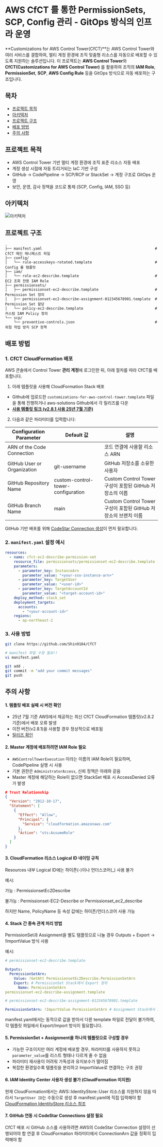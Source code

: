 # AWS CfCT 를 통한 PermissionSets, SCP, Config 관리 - GitOps 방식의 인프라 운영
**Customizations for AWS Control Tower(CfCT)**는 AWS Control Tower와 여러 서비스를 결합하여, 멀티 계정 환경에 조직 맞춤형 리소스를 자동으로 배포할 수 있도록 지원하는 솔루션입니다.
이 프로젝트는 **AWS Control Tower**와 **CfCT(Customizations for AWS Control Tower)** 를 활용하여 조직의 **IAM Role**, **PermissionSet**, **SCP**, **AWS Config Rule** 등을 GitOps 방식으로 자동 배포하는 구조입니다.

## 목차
- [프로젝트 목적](#프로젝트-목적)
- [아키텍처](#아키텍처)
- [프로젝트 구조](#프로젝트-구조)
- [배포 방법](#배포-방법)
- [주의 사항](#주의-사항)

## 프로젝트 목적
- AWS Control Tower 기반 멀티 계정 환경에 조직 표준 리소스 자동 배포
- 계정 생성 시점에 자동 트리거되는 IaC 기반 구성
- GitHub → CodePipeline → SCP/RCP or StackSet → 계정 구조로 GitOps 운영
- 보안, 운영, 감사 정책을 코드로 통제 (SCP, Config, IAM, SSO 등)

## 아키텍처
![아키텍처](images/customizations-for-aws-control-tower-architecture-diagram.png)

## 프로젝트 구조
```tree
.
├── manifest.yaml                                                    # CfCT 메인 매니페스트 파일
├── config/
│   └── rule-accesskeys-rotated.template                             # Config 룰 템플릿
├── iam/
│   └── role-ec2-describe.template                                   # EC2 조회 전용 IAM Role
├── permissionsets/
│   ├── permissionset-ec2-describe.template                          # Permission Set 정의
│   ├── permissionset-ec2-describe-assignment-012345678901.template  # Permission Set 할당
│   └── policy-ec2-describe.template                                 # 커스텀 IAM Policy 정의
└── scp/
    └── preventive-controls.json                                     # 위험 작업 방지 SCP 정책
```

## 배포 방법

### 1. CfCT CloudFormation 배포
AWS 콘솔에서 Control Tower **관리 계정**에 로그인한 뒤, 아래 절차를 따라 CfCT를 배포합니다.

1. 아래 템플릿을 사용해 CloudFormation Stack 배포  
- Github에 업로드한 `customizations-for-aws-control-tower.template` 파일을 통해 진행하거나 aws-solutions Github에서 각 릴리즈를 다운
- **[사용 템플릿 링크 (v2.8.1 사용 25년 7월 기준)](https://github.com/aws-solutions/aws-control-tower-customizations/releases/tag/v2.8.1)**

2. 다음과 같은 파라미터를 입력합니다:

| Configuration Parameter     | Default 값                          | 설명                                              |
| --------------------------- | ---------------------------------- | ----------------------------------------------- |
| ARN of the Code Connection  |                                    | 코드 연결에 사용할 리소스 ARN                              |
| GitHub User or Organization | git-username                       | GitHub 저장소를 소유한 사용자                             |
| GitHub Repository Name      | custom-control-tower-configuration | Custom Control Tower 구성이 포함된 GitHub 저장소의 이름     |
| GitHub Branch Name          | main                               | Custom Control Tower 구성이 포함된 GitHub 저장소의 브랜치 이름 |

GitHub 기반 배포를 위해 [CodeStar Connection 생성](https://docs.aws.amazon.com/ko_kr/controltower/latest/userguide/cfct-github-configuration-source.html)이 먼저 필요합니다.

### 2. `manifest.yaml` 설정 예시
```yaml
resources:
  - name: cfct-ec2-describe-permission-set
    resource_file: permissionsets/permissionset-ec2-describe.template
    parameters:
      - parameter_key: InstanceArn
        parameter_value: "<your-sso-instance-arn>"
      - parameter_key: TargetUser
        parameter_value: "<user-id>"
      - parameter_key: TargetAccountId
        parameter_value: "<target-account-id>"
    deploy_method: stack_set
    deployment_targets:
      accounts:
        - "<your-account-id>"
    regions:
      - ap-northeast-2
```

### 3. 사용 방법
```bash
git clone https://github.com/Shin9184/CfCT

# manifest 파일 수정 필요!!
vi manifest.yaml

git add .
git commit -m "add your commit messages"
git push
```

## 주의 사항

#### 1. 템플릿 배포 실패 시 버전 확인
- 25년 7월 기준 AWS에서 제공하는 최신 CfCT CloudFormation 템플릿(v2.8.2 기준)에서 배포 오류 발생
- 이전 버전(v2.8.1)을 사용할 경우 정상적으로 배포됨
- [릴리즈 확인](https://github.com/aws-solutions/aws-control-tower-customizations/releases)

#### 2. Master 계정에 배포하려면 IAM Role 필요
- `AWSControlTowerExecution` 이라는 이름의 IAM Role이 필요하며, CodePipeline 실행 시 사용
- 기본 권한은 `AdministratorAccess`, 신뢰 정책은 아래와 같음
- Master 계정에 해당하는 Role이 없으면 StackSet 배포 시 AccessDenied 오류가 발생

```json
# Trust Relationship
{
  "Version": "2012-10-17",
  "Statement": [
    {
      "Effect": "Allow",
      "Principal": {
        "Service": "cloudformation.amazonaws.com"
      },
      "Action": "sts:AssumeRole"
    }
  ]
}
```

#### 3. CloudFormation 리소스 Logical ID 네이밍 규칙
Resources 내부 Logical ID에는 하이픈(-)이나 언더스코어(_) 사용 불가

예시:

가능 : PermissionsetEc2Describe

불가능 : Permissionset-EC2-Describe or Permissionset_ec2_describe

하지만 Name, PolicyName 등 속성 값에는 하이픈/언더스코어 사용 가능

#### 4. Stack 간 종속 관계 처리 방법
PermissionSet과 Assignment을 별도 템플릿으로 나눌 경우 Outputs + Export → !ImportValue 방식 사용

예시:

```yaml
# permissionset-ec2-describe.template

Outputs:
  PermissionSetArn:
    Value: !GetAtt PermissionsetEc2Describe.PermissionSetArn
    Export: # PermissionSet Stack에서 Export 정의
      Name: PermissionSetArn
permissionset-ec2-describe-assignment.template
```

```yaml
# permissionset-ec2-describe-assignment-012345678901.template

PermissionSetArn: !ImportValue PermissionSetArn # Assignment Stack에서 ImportValue 사용
```
manifest.yaml에서는 동적으로 값을 받아서 다른 template 파일로 전달이 불가하여, 각 템플릿 파일에서 Export/Import 방식이 필요합니다.

#### 5. PermissionSet + Assignment을 하나의 템플릿으로 구성할 경우
- 가능한 구조이지만 여러 계정에 배포할 경우, 파라미터를 사용하지 못하고 `parameter_value`를 리스트 형태나 다르게 줄 수 없음
- 파라미터 재사용이 어려워 가독성과 유지보수가 떨어짐
- 복잡한 환경일수록 템플릿을 분리하고 ImportValue로 연결하는 구조 권장

#### 6. IAM Identity Center 사용자 생성 불가 (CloudFormation 미지원)
현재 CloudFormation에서는 AWS::IdentityStore::User 리소스를 지원하지 않음
따라서 `TargetUser ID`는 수동으로 생성 후 manifest.yaml에 직접 입력해야 함
[CloudFormation IdentityStore 리소스 참조](https://docs.aws.amazon.com/ko_kr/AWSCloudFormation/latest/TemplateReference/AWS_IdentityStore.html)

#### 7. GitHub 연동 시 CodeStar Connections 설정 필요
CfCT 배포 시 GitHub 소스를 사용하려면 AWS의 CodeStar Connection 설정이 선행되어야 함
연결 후 CloudFormation 파라미터에서 ConnectionArn 값을 정확히 입력해야 함
